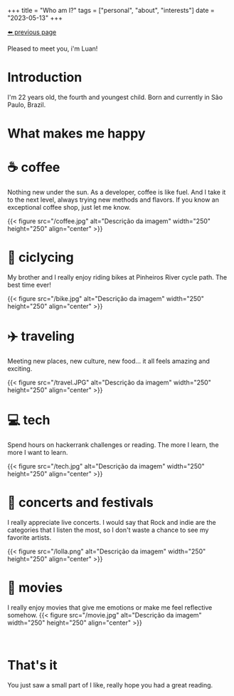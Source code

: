 +++
title =  "Who am I?"
tags = ["personal", "about", "interests"]
date = "2023-05-13"
+++

[⬅️ previous page](/)

Pleased to meet you, i'm Luan!

# Introduction

I'm 22 years old, the fourth and youngest child. Born and currently in São Paulo, Brazil.


# What makes me happy

# ☕ coffee
Nothing new under the sun.
As a developer, coffee is like fuel. And I take it to the next level, always trying new methods and flavors. If you know an exceptional coffee shop, just let me know.

{{< figure src="/coffee.jpg" alt="Descrição da imagem" width="250" height="250" align="center" >}}

# 🚴 ciclycing 
My brother and I really enjoy riding bikes at Pinheiros River cycle path. The best time ever!

{{< figure src="/bike.jpg" alt="Descrição da imagem" width="250" height="250" align="center" >}}

# ✈️ traveling
Meeting new places, new culture, new food... it all feels amazing and exciting.

{{< figure src="/travel.JPG" alt="Descrição da imagem" width="250" height="250" align="center" >}}


# 💻 tech
Spend hours on hackerrank challenges or reading. The more I learn, the more I want to learn.

{{< figure src="/tech.jpg" alt="Descrição da imagem" width="250" height="250" align="center" >}}


# 🎸 concerts and festivals
I really appreciate live concerts. I would say that Rock and indie are the categories that I listen the most, so I don't waste a chance to see my favorite artists.

{{< figure src="/lolla.png" alt="Descrição da imagem" width="250" height="250" align="center" >}}


# 🎥 movies
I really enjoy movies that give me emotions or make me feel reflective somehow.
{{< figure src="/movie.jpg" alt="Descrição da imagem" width="250" height="250" align="center" >}}


<br>

# That's it
You just saw a small part of I like, really hope you had a great reading.

